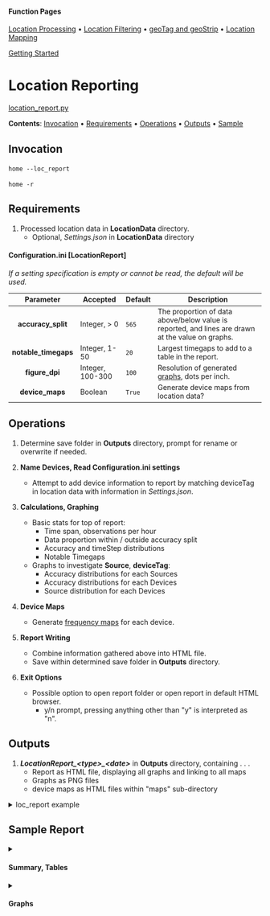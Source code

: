 #### Function Pages
[Location Processing](/docs/Location%20Processing.md)
• [Location Filtering](/docs/Location%20Filtering.md)
• [geoTag and geoStrip](/docs/geoTag.md)
• [Location Mapping](/docs/Mapping.md)

[Getting Started](/docs#getting-started)

# Location Reporting

[location_report.py](/src/GLU/location_report.py)

**Contents**:
[Invocation](#invocation) • [Requirements](#requirements) • 
[Operations](#operations) • [Outputs](#outputs) • [Sample](#sample-report)


## Invocation

`home --loc_report`

`home -r`

## Requirements

1.  Processed location data in **LocationData** directory. 
    - Optional, *Settings.json* in **LocationData** directory

#### Configuration.ini  \[LocationReport\]
*If a setting specification is empty or cannot be read, the default will be used.*

| Parameter | Accepted | Default | Description |
| :----: | --- | --- | --- |
| **accuracy_split** | Integer, > 0 | `565` | The proportion of data above/below value is reported, and lines are drawn at the value on graphs. |
| **notable_timegaps** | Integer, 1-50 | `20` | Largest timegaps to add to a table in the report. |
| **figure_dpi** | Integer, 100-300 | `100` | Resolution of generated [graphs](https://matplotlib.org/stable/api/_as_gen/matplotlib.pyplot.figure.html), dots per inch. |
| **device_maps** | Boolean | `True` | Generate device maps from location data? |
	
## Operations

1. Determine save folder in **Outputs** directory, prompt for rename or overwrite if needed.

2. **Name Devices, Read Configuration.ini settings**
	- Attempt to add device information to report by matching deviceTag in location data with information in *Settings.json*.

3. **Calculations, Graphing**
	- Basic stats for top of report:
		- Time span, observations per hour
		- Data proportion within / outside accuracy split
		- Accuracy and timeStep distributions
		- Notable Timegaps
	- Graphs to investigate **Source**, **deviceTag**:
		- Accuracy distributions for each Sources
		- Accuracy distributions for each Devices
		- Source distribution for each Devices

4. **Device Maps**
	- Generate [frequency maps](/docs/Mapping.md#frequency) for each device.
	
5. **Report Writing**
	- Combine information gathered above into HTML file.
	- Save within determined save folder in **Outputs** directory.

6. **Exit Options**
	- Possible option to open report folder or open report in default HTML browser.
		- y/n prompt, pressing anything other than "y" is interpreted as "n".

## Outputs

1. ***LocationReport_\<type\>_\<date\>*** in **Outputs** directory, containing . . .
	- Report as HTML file, displaying all graphs and linking to all maps
	- Graphs as PNG files
	- device maps as HTML files within "maps" sub-directory

<details>
  <summary>loc_report example</summary>
  
![Report](/docs/images/location_report.png)

</details>

## Sample Report

<details> 
	<summary><h4>Summary, Tables</h4></summary>
  
**Heading**

![Report1](/docs/images/location_report_ex_1.png)

**Accuracy, Timedelta Statistics**

![Report2](/docs/images/location_report_ex_2.png)
	
**Largest Timegaps**

![Report3](/docs/images/location_report_ex_3.png)
	
</details>

<details> 
	<summary><h4>Graphs</h4></summary>
  
**Accuracy by Source**
![plot1](/docs/images/boxer-Accuracy-Source.png)

**Accuracy by Device**
![plot2](/docs/images/boxer-Accuracy-Device.png)

**Source by Device**
![plot3](/docs/images/counter-Source-Device.png)
	
</details>
